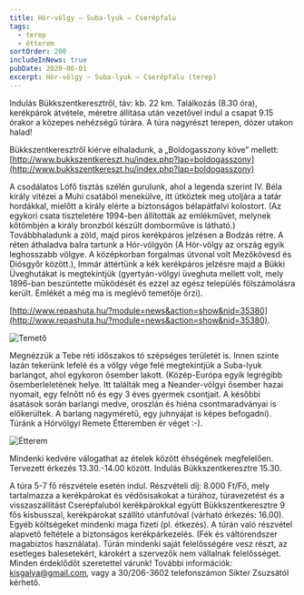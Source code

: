 ```yaml
---
title: Hór-völgy – Suba-lyuk – Cserépfalu
tags:
  - terep
  - étterem
sortOrder: 200
includeInNews: true
pubDate: 2020-06-01
excerpt: Hór-völgy – Suba-lyuk – Cserépfalu (terep)
---
```


Indulás Bükkszentkeresztről, táv: kb. 22 km. Találkozás (8.30 óra), kerékpárok átvétele, méretre állítása után vezetővel indul a csapat 9.15 órakor a közepes nehézségű túrára. A túra nagyrészt terepen, dózer utakon halad!

Bükkszentkeresztről kiérve elhaladunk, a „Boldogasszony köve” mellett:
[http://www.bukkszentkereszt.hu/index.php?lap=boldogasszony](http://www.bukkszentkereszt.hu/index.php?lap=boldogasszony)

A csodálatos Lófő tisztás szélén gurulunk, ahol a legenda szerint IV. Béla király vitézei a Muhi csatából menekülve, itt ütköztek meg utoljára a tatár hordákkal, mielőtt a király elérte a biztonságos bélapátfalvi kolostort. (Az egykori csata tiszteletére 1994-ben állították az emlékművet, melynek kőtömbjén a király bronzból készült domborműve is látható.) Továbbhaladunk a zöld, majd piros kerékpáros jelzésen a Bodzás rétre. A réten áthaladva balra tartunk a Hór-völgyön (A Hór-völgy az ország egyik leghosszabb völgye. A középkorban forgalmas útvonal volt Mezőkövesd és Diósgyőr között.), Immár áttértünk a kék kerékpáros jelzésre majd a Bükki Üveghutákat is megtekintjük (gyertyán-völgyi üveghuta mellett volt, mely 1896-ban beszüntette működését és ezzel az egész település fölszámolásra került. Emlékét a még ma is meglévő temetője őrzi).

[http://www.repashuta.hu/?module=news&action=show&nid=35380](http://www.repashuta.hu/?module=news&action=show&nid=35380).

![Temető](@assets/images/kerekpartura/hor-volgy-subalyuk-cserepfalu/temeto.jpg)

Megnézzük a Tebe réti időszakos tó szépséges területét is. Innen szinte lazán tekerünk lefelé és a völgy vége felé megtekintjük a Suba-lyuk barlangot, ahol egykoron ősember lakott. (Közép-Európa egyik legrégibb ősemberleletének helye. Itt találták meg a Neander-völgyi ősember hazai nyomait, egy felnőtt nő és egy 3 éves gyermek csontjait. A későbbi ásatások során barlangi medve, oroszlán és hiéna csontmaradványai is előkerültek. A barlang nagyméretű, egy juhnyájat is képes befogadni). Túránk a Hórvölgyi Remete Étteremben ér véget :-).

![Étterem](@assets/images/kerekpartura/hor-volgy-subalyuk-cserepfalu/etterem.jpg)

Mindenki kedvére válogathat az ételek között éhségének megfelelően. Tervezett érkezés 13.30.-14.00 között. Indulás Bükkszentkeresztre 15.30.

A túra 5-7 fő részvétele esetén indul. Részvételi díj: 8.000 Ft/Fő, mely tartalmazza a kerékpárokat és védősisakokat a túrához, túravezetést és a visszaszállítást Cserépfaluból kerékpárokkal együtt Bükkszentkeresztre 9 fős kisbusszal, kerékpárokat szállító utánfutóval (várható érkezés: 16.00). Egyéb költségeket mindenki maga fizeti (pl. étkezés). A túrán való részvétel alapvető feltétele a biztonságos kerékpárkezelés. (Fék és váltórendszer magabiztos használata). Túrán mindenki saját felelősségére vesz részt, az esetleges balesetekért, károkért a szervezők nem vállalnak felelősséget. Minden érdeklődőt szeretettel várunk! További információk: [kisgalya@gmail.com](mailto:kisgalya@gmail.com), vagy a 30/206-3602 telefonszámon Sikter Zsuzsától kérhető.
